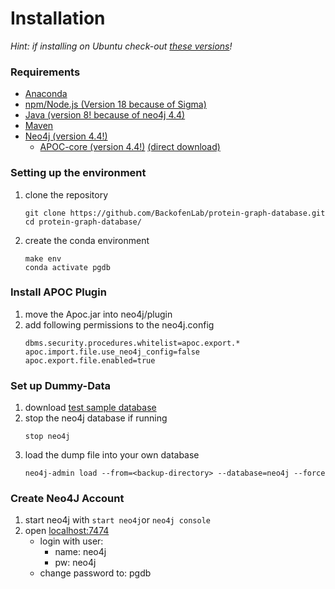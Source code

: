 # Installation

_Hint: if installing on Ubuntu check-out [these versions](ubuntu-versions.txt)!_

### Requirements
- [Anaconda](https://conda.io/en/latest/) 
- [npm/Node.js (Version 18 because of Sigma)](https://nodejs.org/en/download)
- [Java (version 8! because of neo4j 4.4)](https://adoptium.net/de/temurin/archive/?version=8)
- [Maven](https://maven.apache.org/download.cgi) 
- [Neo4j (version 4.4!)](https://neo4j.com/download-center/) 
  - [APOC-core (version 4.4!)](https://neo4j.com/labs/apoc/4.4/installation/) [(direct download)](https://github.com/neo4j-contrib/neo4j-apoc-procedures/releases/4.4.0.1)

### Setting up the environment
1. clone the repository
   ```commandline
   git clone https://github.com/BackofenLab/protein-graph-database.git
   cd protein-graph-database/
   ```
2. create the conda environment
   ```commandline
   make env
   conda activate pgdb
   ```
### Install APOC Plugin
1. move the Apoc.jar into neo4j/plugin
2. add following permissions to the neo4j.config
   ````commandline
   dbms.security.procedures.whitelist=apoc.export.*
   apoc.import.file.use_neo4j_config=false
   apoc.export.file.enabled=true
   ````

### Set up Dummy-Data
1. download [test sample database](https://drive.google.com/file/d/1S8_O2HCeMKwukwnTHlFmf1KLQnbfcXAN/view)
2. stop the neo4j database if running
   ```commandline
   stop neo4j
   ```
3. load the dump file into your own database
   ````commandline
   neo4j-admin load --from=<backup-directory> --database=neo4j --force
   ````

### Create Neo4J Account
1. start neo4j with ````start neo4j````or ````neo4j console````
2. open [localhost:7474](http://localhost:7474/browser/)
   - login with user:
     - name: neo4j 
     - pw: neo4j
   - change password to: pgdb
